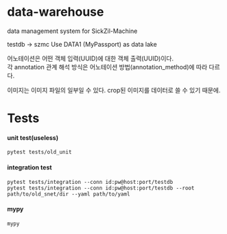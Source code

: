 # data-warehouse

data management system for SickZil-Machine

testdb -> szmc
Use DATA1 (MyPassport) as data lake

어노테이션은 어떤 객체 입력(UUID)에 대한 객체 출력(UUID)이다. \
각 annotation 관계 해석 방식은 어노테이션 방법(annotation_method)에 따라 다르다.

이미지는 이미지 파일의 일부일 수 있다. crop된 이미지를 데이터로 쓸 수 있기 때문에.

# Tests
#### unit test(useless)
`pytest tests/old_unit`

#### integration test
`pytest tests/integration --conn id:pw@host:port/testdb` \
`pytest tests/integration --conn id:pw@host:port/testdb --root path/to/old_snet/dir --yaml path/to/yaml`

#### mypy
`mypy`
